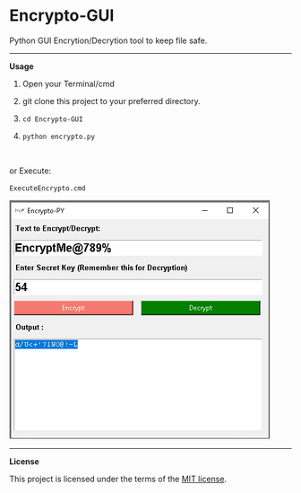 # Encrypto-GUI
Python GUI Encrytion/Decrytion tool to keep file safe.

__________________________________________________________________________
**Usage**

1. Open your Terminal/cmd

2. git clone this project to your preferred directory.

3. `cd Encrypto-GUI`

4. `python encrypto.py`

<br/>

or Execute:

```
ExecuteEncrypto.cmd
```

![](Screenshot-img.png)

__________________________________________________________________________
**License**

This project is licensed under the terms of the [MIT license](https://github.com/yogesh7132/Encrypto-GUI/blob/master/LICENSE).
